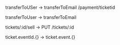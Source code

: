 transferToUSer -> transferToEmail /payment/ticketid

transferToUser -> transferToEmail

tickets/:id/sell -> PUT /tickets/:id


ticket.eventId.{} -> ticket.event.{}
